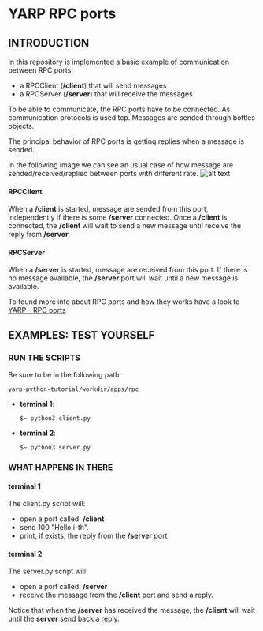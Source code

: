 # YARP RPC ports

## INTRODUCTION

In this repository is implemented a basic example of communication between RPC ports:
- a RPCClient (**/client**) that will send messages 
- a RPCServer (**/server**) that will receive the messages

To be able to communicate, the RPC ports have to be connected.
As communication protocols is used tcp.
Messages are sended through bottles objects.

The principal behavior of RPC ports is getting replies when a message is sended.

In the following image we can see an usual case of how message are sended/received/replied between ports with different rate.
![alt text][rpc]

#### RPCClient
When a **/client** is started, message are sended from this port, independently if there is some **/server** connected.
Once a **/client** is connected, the **/client** will wait to send a new message until receive the reply from **/server**.

#### RPCServer
When a **/server** is started, message are received from this port. If there is no message available, the **/server** port will wait until a new message is 
available.

To found more info about RPC ports and how they works have a look to [YARP - RPC ports](http://www.yarp.it/git-master/rpc_ports.html)

[rpc]:https://github.com/s4hri/yarp-python-tutorials/blob/master/workdir/media/rpc.png

## EXAMPLES: TEST YOURSELF

### RUN THE SCRIPTS
Be sure to be in the following path: 

  ```
  yarp-python-tutorial/workdir/apps/rpc
  ```
- **terminal 1**:  
               
      $~ python3 client.py
 
- **terminal 2**: 

      $~ python3 server.py

### WHAT HAPPENS IN THERE
#### terminal 1
The client.py script will:
- open a port called: **/client**
- send 100 "Hello i-th".
- print, if exists, the reply from the **/server** port

#### terminal 2
The server.py script will:
- open a port called: **/server**
- receive the message from the **/client** port and send a reply.

Notice that when the **/server** has received the message, the **/client** will wait until the **server** send back a reply.
